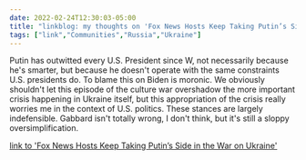 ```yaml
---
date: 2022-02-24T12:30:03-05:00
title: "linkblog: my thoughts on 'Fox News Hosts Keep Taking Putin’s Side in the War on Ukraine'"
tags: ["link","Communities","Russia","Ukraine"]
---
```

Putin has outwitted every U.S. President since W, not necessarily because he's smarter, but because he doesn't operate with the same constraints U.S. presidents do. To blame this on Biden is moronic. We obviously shouldn't let this episode of the culture war overshadow the more important crisis happening in Ukraine itself, but this appropriation of the crisis really worries me in the context of U.S. politics. These stances are largely indefensible. Gabbard isn't totally wrong, I don't think, but it's still a sloppy oversimplification.
 
[link to 'Fox News Hosts Keep Taking Putin’s Side in the War on Ukraine'](https://www.vice.com/en/article/7kbdbz/russia-ukraine-fox-news-putin)
